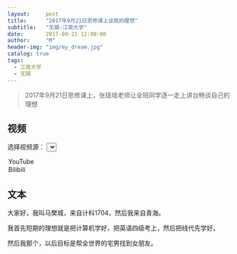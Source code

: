 ```yaml
---
layout:     post
title:      "2017年9月21日思修课上谈我的理想"
subtitle:   "无锡-江南大学"
date:       2017-09-21 12:00:00
author:     "M"
header-img: "img/my_dream.jpg"
catalog: true
tags:
  - 江南大学
  - 无锡
---
```



> 2017年9月21日思修课上，张瑶瑶老师让全班同学逐一走上讲台畅谈自己的理想

## 视频

<!-- 选择视频源 -->
<label for="video-source-1">选择视频源：</label>
<select id="video-source-1" onchange="changeVideoSource_1('video-container-1')">
  <option value="youtube">YouTube</option>
  <option value="bilibili">Bilibili</option>
</select>

<!-- 显示视频 -->
<div id="video-container-1"></div>

<script>
function changeVideoSource_1() {
  var videoSource = document.getElementById("video-source-1").value;
  var videoContainer = document.getElementById("video-container-1");

  // 清空视频容器
  videoContainer.innerHTML = "";

  if (videoSource === "youtube") {
    // 添加YouTube视频
    videoContainer.innerHTML = '<iframe width="560" height="315" src="https://www.youtube.com/embed/Uit5w7bHB3w?si=KoRzC5xdmZklck08" title="YouTube video player" frameborder="0" allow="accelerometer; autoplay; clipboard-write; encrypted-media; gyroscope; picture-in-picture; web-share" referrerpolicy="strict-origin-when-cross-origin" allowfullscreen></iframe>';
  } else if (videoSource === "bilibili") {
    // 添加Bilibili视频
    videoContainer.innerHTML = '<iframe width="560" height="315" src="https://player.bilibili.com/player.html?isOutside=true&aid=231292325&bvid=BV1v8411m7Xr&cid=1209294663&p=1&high_quality=1" scrolling="no" border="0" frameborder="no" framespacing="0" allowfullscreen="true"></iframe>';
  }
}

// 默认显示YouTube视频
changeVideoSource_1();
</script>

## 文本
大家好，我叫马樊城，来自计科1704，然后我来自青海。  

我首先短期的理想就是把计算机学好，把英语四级考上，然后把线代先学好。  

然后我那个，以后目标是帮全世界的宅男找到女朋友。  
